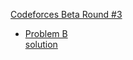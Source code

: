 [Codeforces Beta Round #3](https://codeforces.com/contest/3)  

* [Problem B](https://codeforces.com/contest/3/problem/B)  
[solution](b.md)
